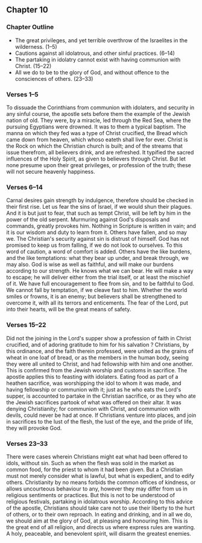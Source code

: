 ## Chapter 10

### Chapter Outline

- The great privileges, and yet terrible overthrow of the Israelites in the wilderness. (1–5)
- Cautions against all idolatrous, and other sinful practices. (6–14)
- The partaking in idolatry cannot exist with having communion with Christ. (15–22)
- All we do to be to the glory of God, and without offence to the consciences of others. (23–33)

### Verses 1–5

To dissuade the Corinthians from communion with idolaters, and security in any sinful course, the apostle sets before them the example of the Jewish nation of old. They were, by a miracle, led through the Red Sea, where the pursuing Egyptians were drowned. It was to them a typical baptism. The manna on which they fed was a type of Christ crucified, the Bread which came down from heaven, which whoso eateth shall live for ever. Christ is the Rock on which the Christian church is built; and of the streams that issue therefrom, all believers drink, and are refreshed. It typified the sacred influences of the Holy Spirit, as given to believers through Christ. But let none presume upon their great privileges, or profession of the truth; these will not secure heavenly happiness.

### Verses 6–14

Carnal desires gain strength by indulgence, therefore should be checked in their first rise. Let us fear the sins of Israel, if we would shun their plagues. And it is but just to fear, that such as tempt Christ, will be left by him in the power of the old serpent. Murmuring against God's disposals and commands, greatly provokes him. Nothing in Scripture is written in vain; and it is our wisdom and duty to learn from it. Others have fallen, and so may we. The Christian's security against sin is distrust of himself. God has not promised to keep us from falling, if we do not look to ourselves. To this word of caution, a word of comfort is added. Others have the like burdens, and the like temptations: what they bear up under, and break through, we may also. God is wise as well as faithful, and will make our burdens according to our strength. He knows what we can bear. He will make a way to escape; he will deliver either from the trial itself, or at least the mischief of it. We have full encouragement to flee from sin, and to be faithful to God. We cannot fall by temptation, if we cleave fast to him. Whether the world smiles or frowns, it is an enemy; but believers shall be strengthened to overcome it, with all its terrors and enticements. The fear of the Lord, put into their hearts, will be the great means of safety.

### Verses 15–22

Did not the joining in the Lord's supper show a profession of faith in Christ crucified, and of adoring gratitude to him for his salvation ? Christians, by this ordinance, and the faith therein professed, were united as the grains of wheat in one loaf of bread, or as the members in the human body, seeing they were all united to Christ, and had fellowship with him and one another. This is confirmed from the Jewish worship and customs in sacrifice. The apostle applies this to feasting with idolaters. Eating food as part of a heathen sacrifice, was worshipping the idol to whom it was made, and having fellowship or communion with it; just as he who eats the Lord's supper, is accounted to partake in the Christian sacrifice, or as they who ate the Jewish sacrifices partook of what was offered on their altar. It was denying Christianity; for communion with Christ, and communion with devils, could never be had at once. If Christians venture into places, and join in sacrifices to the lust of the flesh, the lust of the eye, and the pride of life, they will provoke God.

### Verses 23–33

There were cases wherein Christians might eat what had been offered to idols, without sin. Such as when the flesh was sold in the market as common food, for the priest to whom it had been given. But a Christian must not merely consider what is lawful, but what is expedient, and to edify others. Christianity by no means forbids the common offices of kindness, or allows uncourteous behaviour to any, however they may differ from us in religious sentiments or practices. But this is not to be understood of religious festivals, partaking in idolatrous worship. According to this advice of the apostle, Christians should take care not to use their liberty to the hurt of others, or to their own reproach. In eating and drinking, and in all we do, we should aim at the glory of God, at pleasing and honouring him. This is the great end of all religion, and directs us where express rules are wanting. A holy, peaceable, and benevolent spirit, will disarm the greatest enemies.

